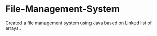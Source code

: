 # File-Management-System
Created a file management system using Java based on Linked list of arrays..
